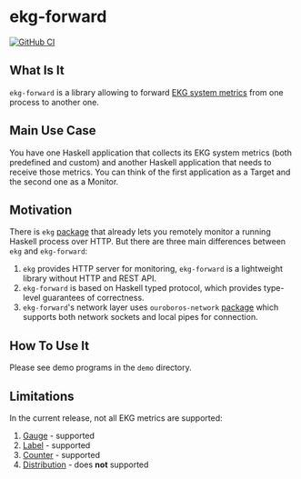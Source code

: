 # ekg-forward

[![GitHub CI](https://github.com/input-output-hk/ekg-forward/workflows/CI/badge.svg)](https://github.com/input-output-hk/ekg-forward/actions)

## What Is It

`ekg-forward` is a library allowing to forward [EKG system metrics](https://hackage.haskell.org/package/ekg-core) from one process to another one.

## Main Use Case

You have one Haskell application that collects its EKG system metrics (both predefined and custom) and another Haskell application that needs to receive those metrics. You can think of the first application as a Target and the second one as a Monitor.

## Motivation

There is `ekg` [package](https://hackage.haskell.org/package/ekg) that already lets you remotely monitor a running Haskell process over HTTP. But there are three main differences between `ekg` and `ekg-forward`:

1. `ekg` provides HTTP server for monitoring, `ekg-forward` is a lightweight library without HTTP and REST API.
2. `ekg-forward` is based on Haskell typed protocol, which provides type-level guarantees of correctness.
3. `ekg-forward`'s network layer uses `ouroboros-network` [package](https://github.com/input-output-hk/ouroboros-network/) which supports both network sockets and local pipes for connection.

## How To Use It

Please see demo programs in the `demo` directory.

## Limitations

In the current release, not all EKG metrics are supported:

1. [Gauge](https://hackage.haskell.org/package/ekg-core-0.1.1.7/docs/System-Metrics-Gauge.html) - supported
2. [Label](https://hackage.haskell.org/package/ekg-core-0.1.1.7/docs/System-Metrics-Label.html) - supported
3. [Counter](https://hackage.haskell.org/package/ekg-core-0.1.1.7/docs/System-Metrics-Counter.html) - supported
4. [Distribution](https://hackage.haskell.org/package/ekg-core-0.1.1.7/docs/System-Metrics-Distribution.html) - does **not** supported

